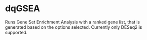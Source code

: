 # dqGSEA
Runs Gene Set Enrichment Analysis with a ranked gene list, that is generated based on the options selected. Currently only DESeq2 is supported. 
